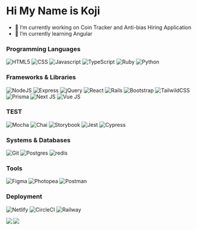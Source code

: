 # Hi My Name is Koji

- 🔭 I’m currently working on Coin Tracker and Anti-bias Hiring Application
- 🌱 I’m currently learning Angular


### Programming Languages
![HTML5](https://img.shields.io/badge/-HTML5-E34F26?style=for-the-badge&logo=html5&logoColor=white)
![CSS](https://img.shields.io/badge/-CSS-1572B6?style=for-the-badge&logo=css3&logoColor=white)
![Javascript](https://img.shields.io/badge/-JavaScript-F7DF1E?style=for-the-badge&logo=javascript&logoColor=black)
![TypeScript](https://img.shields.io/badge/-typescript-3178C6?style=for-the-badge&logo=typescript&logoColor=white)
![Ruby](https://img.shields.io/badge/-Ruby-CC342D?style=for-the-badge&logo=ruby&logoColor=white)
![Python](https://img.shields.io/badge/-python-3776AB?style=for-the-badge&logo=python&logoColor=white)


### Frameworks & Libraries
![NodeJS](https://img.shields.io/badge/node.js-6DA55F?style=for-the-badge&logo=node.js&logoColor=white)
![Express](https://img.shields.io/badge/Express-black?style=for-the-badge&logo=express&logoColor=white)
![jQuery](https://img.shields.io/badge/jQuery-0769AD?style=for-the-badge&logo=jquery&logoColor=white)
![React](https://img.shields.io/badge/react-%2320232a.svg?style=for-the-badge&logo=react&logoColor=%2361DAFB)
![Rails](https://img.shields.io/badge/rails-CC0000?style=for-the-badge&logo=rubyonrails&logoColor=white)
![Bootstrap](https://img.shields.io/badge/Bootstrap-7952B3?style=for-the-badge&logo=bootstrap&logoColor=white)
![TailwildCSS](https://img.shields.io/badge/Tailwind-06B6D4?style=for-the-badge&logo=tailwindcss&logoColor=white)
![Prisma](https://img.shields.io/badge/-Prisma-3982CE?style=for-the-badge&logo=Prisma&logoColor=white)
![Next JS](https://img.shields.io/badge/Next-000000?style=for-the-badge&logo=next.js&logoColor=white)
![Vue JS](https://img.shields.io/badge/Vue-4FC08D?style=for-the-badge&logo=vue.js&logoColor=white)

### TEST

![Mocha](https://img.shields.io/badge/-Mocha-8D6748?style=for-the-badge&logo=mocha&logoColor=white)
![Chai](https://img.shields.io/badge/-Chai-white?style=for-the-badge&logo=chai&logoColor=A30701)
![Storybook](https://img.shields.io/badge/-Storybook-FF4785?style=for-the-badge&logo=storybook&logoColor=white)
![Jest](https://img.shields.io/badge/-Jest-white?style=for-the-badge&logo=jest&logoColor=C21325)
![Cypress](https://img.shields.io/badge/-Cypress-17202C?style=for-the-badge&logo=cypress&logoColor=white)

### Systems & Databases

![Git](https://img.shields.io/badge/Git-white?style=for-the-badge&logo=git&logoColor=#F05032)
![Postgres](https://img.shields.io/badge/postgres-%23316192.svg?style=for-the-badge&logo=postgresql&logoColor=white)
![redis](https://img.shields.io/badge/redis-DC382D?style=for-the-badge&logo=redis&logoColor=white)

### Tools
![Figma](https://img.shields.io/badge/figma-F24E1E.svg?style=for-the-badge&logo=figma&logoColor=white)
![Photopea](https://img.shields.io/badge/photopea-18A497.svg?style=for-the-badge&logo=photopea&logoColor=white)
![Postman](https://img.shields.io/badge/postman-FF6C37.svg?style=for-the-badge&logo=postman&logoColor=white)
### Deployment
![Netlify](https://img.shields.io/badge/netlify-00C7B7.svg?style=for-the-badge&logo=netlify&logoColor=white)
![CircleCI](https://img.shields.io/badge/circleCI-343434.svg?style=for-the-badge&logo=circleci&logoColor=white)
![Railway](https://img.shields.io/badge/railway-0B0D0E.svg?style=for-the-badge&logo=railway&logoColor=white)


<!-- Stats and lang cards -->
<p align="center">
<!-- dark mode only -->
  <a href="https://github.com/anuraghazra/github-readme-stats#gh-dark-mode-only">
    <img align="left" src="https://github-readme-stats-noamurphy.vercel.app/api/top-langs/?username=kody-eguchi&hide=ejs,html,scss,css&layout=compact&theme=dark#gh-dark-mode-only" />
  </a>
<!-- light mode only -->
  <a href="https://github.com/anuraghazra/github-readme-stats#gh-light-mode-only">
    <img align="left" src="https://github-readme-stats-noamurphy.vercel.app/api/top-langs/?username=kody-eguchi&hide=ejs,html,scss,css&layout=compact&theme=default#gh-light-mode-only" />
  </a>
</p>

<!--  Github stats cards created by [anuraghraza](https://github.com/anuraghazra) as part of a repo found [here](https://github.com/anuraghazra/github-readme-stats). -->

<!-- - 👯 I’m looking to collaborate on ... -->
<!-- - 🤔 I’m looking for help with ... -->
<!-- - 💬 Ask me about ... -->
<!-- - 📫 How to reach me: ... -->
<!-- - ⚡ Fun fact: ... -->

